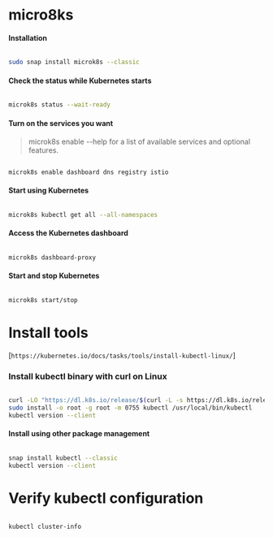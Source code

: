 # micro8ks

#### Installation

```bash

sudo snap install microk8s --classic 

```

#### Check the status while Kubernetes starts 

```bash

microk8s status --wait-ready

```

#### Turn on the services you want

> microk8s enable --help for a list of available services and optional features. 

```bash

microk8s enable dashboard dns registry istio 

```

####  Start using Kubernetes 

```bash

microk8s kubectl get all --all-namespaces 

```

####  Access the Kubernetes dashboard 

```bash

microk8s dashboard-proxy

```

#### Start and stop Kubernetes

```bash

microk8s start/stop

```

# Install tools

[`https://kubernetes.io/docs/tasks/tools/install-kubectl-linux/`]

### Install kubectl binary with curl on Linux

```bash

curl -LO "https://dl.k8s.io/release/$(curl -L -s https://dl.k8s.io/release/stable.txt)/bin/linux/amd64/kubectl"
sudo install -o root -g root -m 0755 kubectl /usr/local/bin/kubectl
kubectl version --client

```

#### Install using other package management 

```bash

snap install kubectl --classic
kubectl version --client

```

# Verify kubectl configuration

```bash

kubectl cluster-info

```
